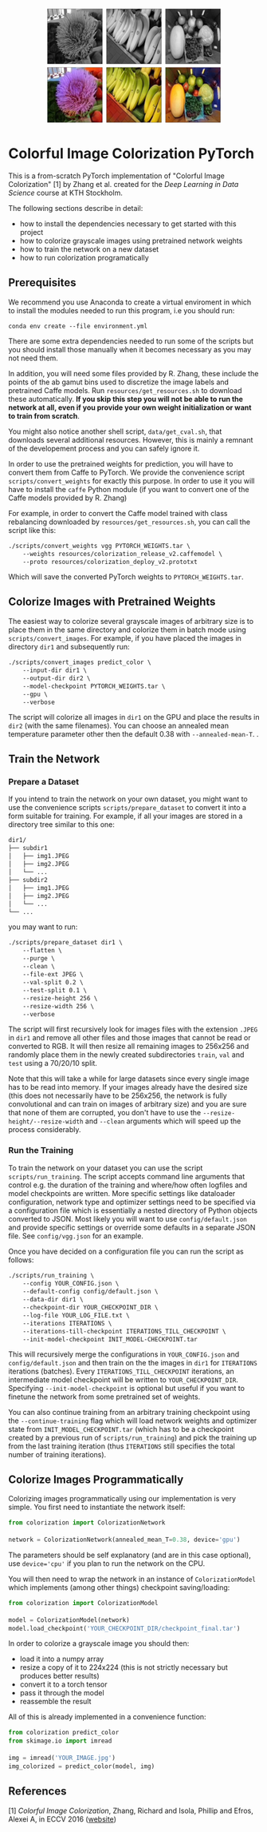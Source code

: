 <p align="center">
  <img src="preview.png">
</p>

# Colorful Image Colorization PyTorch

This is a from-scratch PyTorch implementation of "Colorful Image Colorization"
[1] by Zhang et al. created for the _Deep Learning in Data Science_ course at
KTH Stockholm.

The following sections describe in detail:
* how to install the dependencies necessary to get started with this project
* how to colorize grayscale images using pretrained network weights
* how to train the network on a new dataset
* how to run colorization programatically

## Prerequisites

We recommend you use Anaconda to create a virtual enviroment in which to
install the modules needed to run this program, i.e you should run:

```
conda env create --file environment.yml
```

There are some extra dependencies needed to run some of the scripts but you
should install those manually when it becomes necessary as you may not need
them.

In addition, you will need some files provided by R. Zhang, these include the
points of the ab gamut bins used to discretize the image labels and pretrained
Caffe models. Run `resources/get_resources.sh` to download these automatically.
**If you skip this step you will not be able to run the network at all, even if
you provide your own weight initialization or want to train from scratch**.

You might also notice another shell script, `data/get_cval.sh`, that downloads
several additional resources. However, this is mainly a remnant of the
developement process and you can safely ignore it.

In order to use the pretrained weights for prediction, you will have to convert
them from Caffe to PyTorch. We provide the convenience script
`scripts/convert_weights` for exactly this purpose. In order to use it you will
have to install the `caffe` Python module (if you want to convert one of the
Caffe models provided by R. Zhang)

For example, in order to convert the Caffe model trained with class rebalancing
downloaded by `resources/get_resources.sh`, you can call the script like this:


```
./scripts/convert_weights vgg PYTORCH_WEIGHTS.tar \
	--weights resources/colorization_release_v2.caffemodel \
	--proto resources/colorization_deploy_v2.prototxt
```

Which will save the converted PyTorch weights to `PYTORCH_WEIGHTS.tar`.

## Colorize Images with Pretrained Weights

The easiest way to colorize several grayscale images of arbitrary size is to
place them in the same directory and colorize them in batch mode using
`scripts/convert_images`. For example, if you have placed the images in
directory `dir1` and subsequently run:

```
./scripts/convert_images predict_color \
    --input-dir dir1 \
    --output-dir dir2 \
    --model-checkpoint PYTORCH_WEIGHTS.tar \
    --gpu \
    --verbose
```

The script will colorize all images in `dir1` on the GPU and place the results
in `dir2` (with the same filenames). You can choose an annealed mean
temperature parameter other then the default 0.38 with `--annealed-mean-T`. .

## Train the Network

### Prepare a Dataset

If you intend to train the network on your own dataset, you might want to use
the convenience scripts `scripts/prepare_dataset` to convert it into a form
suitable for training. For example, if all your images are stored in a
directory tree similar to this one:

```
dir1/
├── subdir1
│   ├── img1.JPEG
│   ├── img2.JPEG
│   └── ...
├── subdir2
│   ├── img1.JPEG
│   ├── img2.JPEG
│   └── ...
└── ...

```

you may want to run:

```
./scripts/prepare_dataset dir1 \
    --flatten \
    --purge \
    --clean \
    --file-ext JPEG \
    --val-split 0.2 \
    --test-split 0.1 \
    --resize-height 256 \
    --resize-width 256 \
    --verbose
```

The script will first recursively look for images files with the extension
`.JPEG` in `dir1` and remove all other files and those images that cannot be
read or converted to RGB. It will then resize all remaining images to 256x256
and randomly place them in the newly created subdirectories `train`, `val` and
`test` using a 70/20/10 split.

Note that this will take a while for large datasets since every single image
has to be read into memory. If your images already have the desired size (this
does not necessarily have to be 256x256, the network is fully convolutional and
can train on images of arbitrary size) and you are sure that none of them are
corrupted, you don't have to use the `--resize-height/--resize-width` and
`--clean` arguments which will speed up the process considerably.

### Run the Training

To train the network on your dataset you can use the script
`scripts/run_training`. The script accepts command line arguments that control
e.g. the duration of the training and where/how often logfiles and model
checkpoints are written. More specific settings like dataloader configuration,
network type and optimizer settings need to be specified via a configuration
file which is essentially a nested directory of Python objects converted to
JSON. Most likely you will want to use `config/default.json` and provide
specific settings or override some defaults in a separate JSON file. See
`config/vgg.json` for an example.

Once you have decided on a configuration file you can run the script as follows:

```
./scripts/run_training \
    --config YOUR_CONFIG.json \
    --default-config config/default.json \
    --data-dir dir1 \
    --checkpoint-dir YOUR_CHECKPOINT_DIR \
    --log-file YOUR_LOG_FILE.txt \
    --iterations ITERATIONS \
    --iterations-till-checkpoint ITERATIONS_TILL_CHECKPOINT \
    --init-model-checkpoint INIT_MODEL-CHECKPOINT.tar
```

This will recursively merge the configurations in `YOUR_CONFIG.json` and
`config/default.json` and then train on the the images in `dir1` for
`ITERATIONS` iterations (batches). Every `ITERATIONS_TILL_CHECKPOINT`
iterations, an intermediate model checkpoint will be written to
`YOUR_CHECKPOINT_DIR`. Specifying `--init-model-checkpoint` is optional but
useful if you want to finetune the network from some pretrained set of weights.

You can also continue training from an arbitrary training checkpoint using the
`--continue-training` flag which will load network weights and optimizer state
from `INIT_MODEL_CHECKPOINT.tar` (which has to be a checkpoint created by a
previous run of `scripts/run_training`) and pick the training up from the last
training iteration (thus `ITERATIONS` still specifies the total number of
training iterations).

## Colorize Images Programmatically

Colorizing images programmatically using our implementation is very simple. You
first need to instantiate the network itself:

```python
from colorization import ColorizationNetwork

network = ColorizationNetwork(annealed_mean_T=0.38, device='gpu')
```

The parameters should be self explanatory (and are in this case optional), use
`device='cpu'` if you plan to run the network on the CPU.

You will then need to wrap the network in an instance of `ColorizationModel`
which implements (among other things) checkpoint saving/loading:

```python
from colorization import ColorizationModel

model = ColorizationModel(network)
model.load_checkpoint('YOUR_CHECKPOINT_DIR/checkpoint_final.tar')
```

In order to colorize a grayscale image you should then:
* load it into a numpy array
* resize a copy of it to 224x224 (this is not strictly necessary but produces
  better results)
* convert it to a torch tensor
* pass it through the model
* reassemble the result

All of this is already implemented in a convenience function:

```python
from colorization predict_color
from skimage.io import imread

img = imread('YOUR_IMAGE.jpg')
img_colorized = predict_color(model, img)
```

## References

[1] *Colorful Image Colorization*, Zhang, Richard and Isola, Phillip and Efros,
Alexei A, in ECCV 2016
([website](https://richzhang.github.io/colorization/))
